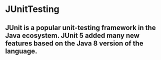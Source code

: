 # JUnitTesting
## JUnit is a popular unit-testing framework in the Java ecosystem. JUnit 5 added many new features based on the Java 8 version of the language.